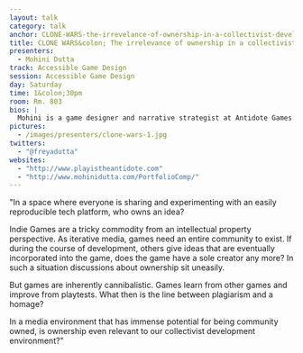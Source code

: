 ```yaml
---
layout: talk
category: talk
anchor: CLONE-WARS-the-irrevelance-of-ownership-in-a-collectivist-development-cycle
title: CLONE WARS&colon; The irrelevance of ownership in a collectivist development cycle
presenters:
  - Mohini Dutta
track: Accessible Game Design
session: Accessible Game Design
day: Saturday
time: 1&colon;30pm
room: Rm. 803
bios: |
  Mohini is a game designer and narrative strategist at Antidote Games where she consults on play and design strategy with global non profits. Her passion for storytelling took her first to journalism, then films, finally settling on game making. Mohini enjoys linking games to feminism, media and cultural theory, and is spends her free time thinking about global cultures of play. 
pictures:
  - /images/presenters/clone-wars-1.jpg
twitters:
  - "@freyadutta"
websites:
  - "http://www.playistheantidote.com"
  - "http://www.mohinidutta.com/PortfolioComp/"
---
```

"In a space where everyone is sharing and experimenting with an easily reproducible tech platform, who owns an idea?

Indie Games are a tricky commodity from an intellectual property perspective. As iterative media, games need an entire community to exist. If during the course of development, others give ideas that are eventually incorporated into the game, does the game have a sole creator any more? In such a situation discussions about ownership sit uneasily. 

But games are inherently cannibalistic. Games learn from other games and improve from playtests. What then is the line between plagiarism and a homage?

In a media environment that has immense potential for being community owned, is ownership even relevant to our collectivist development environment?"
